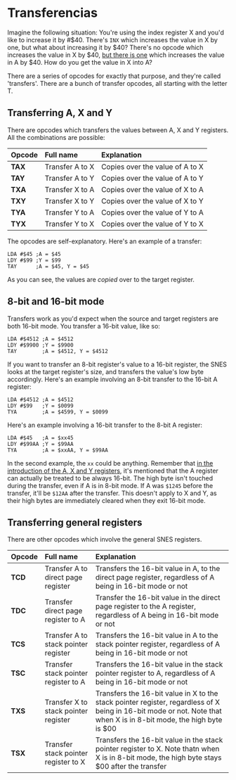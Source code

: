 # Transferencias

Imagine the following situation: You're using the index register X and you'd like to increase it by \#$40. There's `INX` which increases the value in X by one, but what about increasing it by $40? There's no opcode which increases the value in X by $40, [but there is one](../mathemathics-and-logic/arithmetic.md) which increases the value in A by $40. How do you get the value in X into A?

There are a series of opcodes for exactly that purpose, and they're called 'transfers'. There are a bunch of transfer opcodes, all starting with the letter T.

## Transferring A, X and Y

There are opcodes which transfers the values between A, X and Y registers. All the combinations are possible:

| Opcode | Full name | Explanation |
| :--- | :--- | :--- |
| **TAX** | Transfer A to X | Copies over the value of A to X |
| **TAY** | Transfer A to Y | Copies over the value of A to Y |
| **TXA** | Transfer X to A | Copies over the value of X to A |
| **TXY** | Transfer X to Y | Copies over the value of X to Y |
| **TYA** | Transfer Y to A | Copies over the value of Y to A |
| **TYX** | Transfer Y to X | Copies over the value of Y to X |

The opcodes are self-explanatory. Here's an example of a transfer:

```text
LDA #$45 ;A = $45
LDY #$99 ;Y = $99
TAY      ;A = $45, Y = $45
```

As you can see, the values are _copied_ over to the target register.

## 8-bit and 16-bit mode

Transfers work as you'd expect when the source and target registers are both 16-bit mode. You transfer a 16-bit value, like so:

```text
LDA #$4512 ;A = $4512
LDY #$9900 ;Y = $9900
TAY        ;A = $4512, Y = $4512
```

If you want to transfer an 8-bit register's value to a 16-bit register, the SNES looks at the target register's size, and transfers the value's low byte accordingly. Here's an example involving an 8-bit transfer to the 16-bit A register:

```text
LDA #$4512 ;A = $4512
LDY #$99   ;Y = $0099
TYA        ;A = $4599, Y = $0099
```

Here's an example involving a 16-bit transfer to the 8-bit A register:

```text
LDA #$45   ;A = $xx45
LDY #$99AA ;Y = $99AA
TYA        ;A = $xxAA, Y = $99AA
```

In the second example, the `xx` could be anything. Remember that [in the introduction of the A, X and Y registers](https://github.com/hansbonini/livro-de-assembly-para-snes/tree/08df7a4718fc9fb07ffb231ae670e21c6b84eace/docs/the-basics/register.md), it's mentioned that the A register can actually be treated to be always 16-bit. The high byte isn't touched during the transfer, even if A is in 8-bit mode. If A was `$1245` before the transfer, it'll be `$12AA` after the transfer. This doesn't apply to X and Y, as their high bytes are immediately cleared when they exit 16-bit mode.

## Transferring general registers

There are other opcodes which involve the general SNES registers.

| Opcode | Full name | Explanation |
| :--- | :--- | :--- |
| **TCD** | Transfer A to direct page register | Transfers the 16-bit value in A, to the direct page register, regardless of A being in 16-bit mode or not |
| **TDC** | Transfer direct page register to A | Transfer the 16-bit value in the direct page register to the A register, regardless of A being in 16-bit mode or not |
| **TCS** | Transfer A to stack pointer register | Transfers the 16-bit value in A to the stack pointer register, regardless of A being in 16-bit mode or not |
| **TSC** | Transfer stack pointer register to A | Transfers the 16-bit value in the stack pointer register to A, regardless of A being in 16-bit mode or not |
| **TXS** | Transfer X to stack pointer register | Transfers the 16-bit value in X to the stack pointer register, regardless of X being in 16-bit mode or not. Note that when X is in 8-bit mode, the high byte is $00 |
| **TSX** | Transfer stack pointer register to X | Transfers the 16-bit value in the stack pointer register to X. Note thatn when X is in 8-bit mode, the high byte stays $00 after the transfer |

